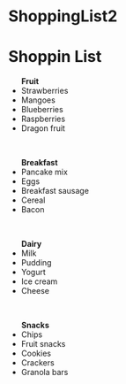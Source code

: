 # ShoppingList2
<!DOCTYPE html> 
<html>
<body>
<h1>Shoppin List</h1>
<ul><strong>Fruit</strong>
<li>Strawberries</li>
<li>Mangoes</li>
<li>Blueberries</li>
<li>Raspberries</li>
<li>Dragon fruit</li> </body> </ul>
<br>
<ul><strong>Breakfast</strong>
<li>Pancake mix</li>
<li>Eggs</li>
<li>Breakfast sausage</li>
<li>Cereal</li>
<li>Bacon</li> </ul>
<br>
<ul><strong>Dairy</strong>
<li>Milk</li>
<li>Pudding</li>
<li>Yogurt</li>
<li>Ice cream</li>
<li>Cheese</li> </ul>
<br>
<ul><strong>Snacks</strong>
<li>Chips</li>
<li>Fruit snacks</li>
<li>Cookies</li>
<li>Crackers</li>
<li>Granola bars</li> </ul>
